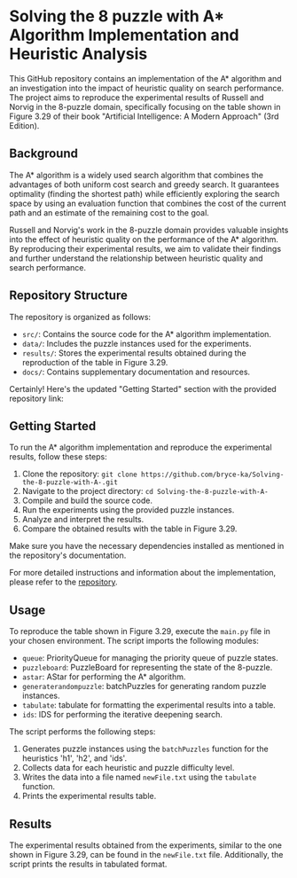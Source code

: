 # Solving the 8 puzzle with A* Algorithm Implementation and Heuristic Analysis

This GitHub repository contains an implementation of the A* algorithm and an investigation into the impact of heuristic quality on search performance. The project aims to reproduce the experimental results of Russell and Norvig in the 8-puzzle domain, specifically focusing on the table shown in Figure 3.29 of their book "Artificial Intelligence: A Modern Approach" (3rd Edition).

## Background

The A* algorithm is a widely used search algorithm that combines the advantages of both uniform cost search and greedy search. It guarantees optimality (finding the shortest path) while efficiently exploring the search space by using an evaluation function that combines the cost of the current path and an estimate of the remaining cost to the goal.

Russell and Norvig's work in the 8-puzzle domain provides valuable insights into the effect of heuristic quality on the performance of the A* algorithm. By reproducing their experimental results, we aim to validate their findings and further understand the relationship between heuristic quality and search performance.

## Repository Structure

The repository is organized as follows:

- `src/`: Contains the source code for the A* algorithm implementation.
- `data/`: Includes the puzzle instances used for the experiments.
- `results/`: Stores the experimental results obtained during the reproduction of the table in Figure 3.29.
- `docs/`: Contains supplementary documentation and resources.

Certainly! Here's the updated "Getting Started" section with the provided repository link:

## Getting Started

To run the A* algorithm implementation and reproduce the experimental results, follow these steps:

1. Clone the repository: `git clone https://github.com/bryce-ka/Solving-the-8-puzzle-with-A-.git`
2. Navigate to the project directory: `cd Solving-the-8-puzzle-with-A-`
3. Compile and build the source code.
4. Run the experiments using the provided puzzle instances.
5. Analyze and interpret the results.
6. Compare the obtained results with the table in Figure 3.29.

Make sure you have the necessary dependencies installed as mentioned in the repository's documentation.

For more detailed instructions and information about the implementation, please refer to the [repository](https://github.com/bryce-ka/Solving-the-8-puzzle-with-A-).

## Usage

To reproduce the table shown in Figure 3.29, execute the `main.py` file in your chosen environment. The script imports the following modules:

- `queue`: PriorityQueue for managing the priority queue of puzzle states.
- `puzzleboard`: PuzzleBoard for representing the state of the 8-puzzle.
- `astar`: AStar for performing the A* algorithm.
- `generaterandompuzzle`: batchPuzzles for generating random puzzle instances.
- `tabulate`: tabulate for formatting the experimental results into a table.
- `ids`: IDS for performing the iterative deepening search.

The script performs the following steps:

1. Generates puzzle instances using the `batchPuzzles` function for the heuristics 'h1', 'h2', and 'ids'.
2. Collects data for each heuristic and puzzle difficulty level.
3. Writes the data into a file named `newFile.txt` using the `tabulate` function.
4. Prints the experimental results table.

## Results

The experimental results obtained from the experiments, similar to the one shown in Figure 3.29, can be found in the `newFile.txt` file. Additionally, the script prints the results in tabulated format.


